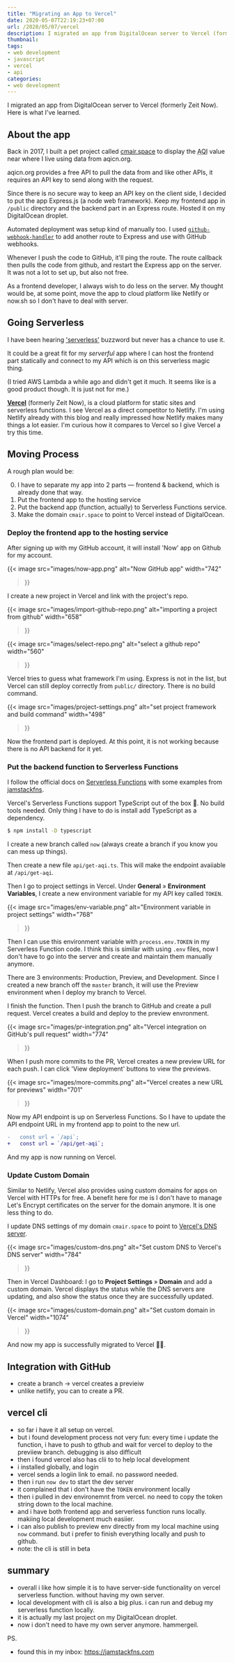 ```yaml
---
title: "Migrating an App to Vercel"
date: 2020-05-07T22:19:23+07:00
url: /2020/05/07/vercel
description: I migrated an app from DigitalOcean server to Vercel (formerly Zeit Now). Here is what I've learned.
thumbnail:
tags:
- web development
- javascript
- vercel
- api
categories:
- web development
---
```


<p class="lead">
  I migrated an app from DigitalOcean server to Vercel (formerly Zeit Now). Here is what I've learned.
</p>

## About the app

Back in 2017, I built a pet project called [cmair.space](https://cmair.space) to display the
<abbr title="Air Quality Index">AQI</abbr> value near where I live using data from aqicn.org.

aqicn.org provides a free API to pull the data from and like other APIs,
it requires an API key to send along with the request.

Since there is no secure way to keep an API key on the client side,
I decided to put the app Express.js (a node web framework).
Keep my frontend app in `/public` directory and the backend part in an Express route.
Hosted it on my DigitalOcean droplet.

Automated deployment was setup kind of manually too.
I used [`github-webhook-handler`](https://www.npmjs.com/package/github-webhook-handler)
to add another route to Express and use with GitHub webhooks.

Whenever I push the code to GitHub,
it'll ping the route.
The route callback then pulls the code from github,
and restart the Express app on the server.
It was not a lot to set up, but also not free.

As a frontend developer, I always wish to do less on the server.
My thought would be, at some point, move the app to cloud platform
like Netlify or now.sh so I don't have to deal with server.

## Going Serverless

I have been hearing ['serverless'](https://martinfowler.com/articles/serverless.html) buzzword but never has a chance to use it.

It could be a great fit for my _serverful_ app where I can host the frontend part statically
and connect to my API which is on this serverless magic thing.

(I tried AWS Lambda a while ago and didn't get it much.
It seems like is a good product though. It is just not for me.)

[**Vercel**](https://vercel.com) (formerly Zeit Now), is a cloud platform for static sites and serverless functions.
I see Vercel as a direct competitor to Netlify.
I'm using Netlify already with this blog and really impressed how Netlify makes many things a lot easier.
I'm curious how it compares to Vercel
so I give Vercel a try this time.


## Moving Process

A rough plan would be:

0. I have to separate my app into 2 parts &mdash; frontend & backend, which is already done that way.
1. Put the frontend app to the hosting service
2. Put the backend app (function, actually) to Serverless Functions service.
3. Make the domain `cmair.space` to point to Vercel instead of DigitalOcean.

### Deploy the frontend app to the hosting service

After signing up with my GitHub account, it will install 'Now' app on Github for my account.

{{< image
  src="images/now-app.png"
  alt="Now GitHub app"
  width="742"
>}}

I create a new project in Vercel and link with the project's repo.

{{< image
  src="images/import-github-repo.png"
  alt="importing a project from github"
  width="658"
>}}

{{< image
  src="images/select-repo.png"
  alt="select a github repo"
  width="560"
>}}

Vercel tries to guess what framework I'm using.
Express is not in the list, but Vercel can still deploy correctly from `public/` directory.
There is no build command.

{{< image
  src="images/project-settings.png"
  alt="set project framework and build command"
  width="498"
>}}

Now the frontend part is deployed. At this point, it is not working because there is no API backend for it yet.

### Put the backend function to Serverless Functions

I follow the official docs on [Serverless Functions](https://vercel.com/docs/v2/serverless-functions/introduction)
with some examples from [jamstackfns](https://jamstackfns.com/).

Vercel's Serverless Functions support TypeScript out of the box 💪.
No build tools needed. Only thing I have to do is install add TypeScript as a dependency.

```sh
$ npm install -D typescript
```

I create a new branch called `now` (always create a branch if you know you can mess up things).

Then create a new file `api/get-aqi.ts`. This will make the endpoint avaiiable at `/api/get-aqi`.

Then I go to project settings in Vercel. Under **General** » **Environment Variables**,
I create a new environment variable for my API key called `TOKEN`.

{{< image
  src="images/env-variable.png"
  alt="Environment variable in project settings"
  width="768"
>}}

Then I can use this environment variable with `process.env.TOKEN` in my Serverless Function code.
I think this is similar with using `.env` files,
now I don't have to go into the server and create and maintain them manually anymore.

There are 3 environments: Production, Preview, and Development.
Since I created a new branch off the `master` branch,
it will use the Preview environment when I deploy my branch to Vercel.

I finish the function. Then I push the branch to GitHub and create a pull request.
Vercel creates a build and deploy to the preview envronment.

{{< image
  src="images/pr-integration.png"
  alt="Vercel integration on GitHub's pull request"
  width="774"
>}}

When I push more commits to the PR, Vercel creates a new preview URL for each push.
I can click 'View deployment' buttons to view the previews.

{{< image
  src="images/more-commits.png"
  alt="Vercel creates a new URL for previews"
  width="701"
>}}

Now my API endpoint is up on Serverless Functions.
So I have to update the API endpoint URL in my frontend app to point to the new url.

```diff
-   const url = `/api`;
+   const url = `/api/get-aqi`;
```

And my app is now running on Vercel.

### Update Custom Domain

Similar to Netlify, Vercel also provides using custom domains for apps on Vercel with HTTPs for free.
A benefit here for me is I don't have to manage Let's Encrypt certificates on the server for the domain anymore.
It is one less thing to do.

I update DNS settings of my domain `cmair.space` to point to [Vercel's DNS server](https://vercel.com/docs/v2/custom-domains).

{{< image
  src="images/custom-dns.png"
  alt="Set custom DNS to Vercel's DNS server"
  width="784"
>}}

Then in Vercel Dashboard: I go to **Project Settings** » **Domain** and add a custom domain.
Vercel displays the status while the DNS servers are updating,
and also show the status once they are successfully updated.

{{< image
  src="images/custom-domain.png"
  alt="Set custom domain in Vercel"
  width="1074"
>}}

And now my app is successfully migrated to Vercel 🎉🎉.

## Integration with GitHub

- create a branch -> vercel creates a previeiw
- unlike netlify, you can to create a PR.

## vercel cli

- so far i have it all setup on vercel.
- but i found development process not very fun: every time i update the function, i have to push to gthub and wait for vercel to deploy to the previiew branch.
debugging is also difficult
- then i found vercel also has clii to to help local development
- i installed globally, and login
- vercel sends a logiin link to email. no password needed.
- then i run `now dev` to start the dev server
- it complained that i don't have the `TOKEN` environment locally
- then i pulled in dev environemnt from vercel. no need to copy the token string down to the local machine.
- and i have both frontend app and serverless function runs locally. makiing local development much easiier.
- i can also publish to preview env directly from my local machine using `now` command.
but i prefer to finish everything locally and push to github.
- note: the cli is still in beta


## summary

- overall i like how simple it is to have server-side functionality on vercel serverless function.
without having my own server.
- local development with cli is also a big plus. i can run and debug my serverless function locally.
- it is actually my last project on my DigitalOcean droplet.
- now i don't need to have my own server anymore. hammergeil.

PS.
- found this in my inbox: https://jamstackfns.com
